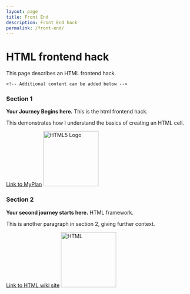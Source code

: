 ```yaml
---
layout: page
title: Front End
description: Front End hack
permalink: /front-end/
---
```



<html lang="en">
<head>
    <meta charset="UTF-8">
    <meta name="viewport" content="width=device-width, initial-scale=1.0">
    <title>HTML Frontend Hack</title>
    <meta name="description" content="Html front end hack">
</head>
<body>
    <!-- The content of your page goes here -->
    <h1>HTML frontend hack</h1>
    <p>This page describes an HTML frontend hack.</p>

    <!-- Additional content can be added below -->
</body>
</html>

<div>
    <!-- Section 1 -->
    <h3>Section 1</h3>
    <p><strong>Your Journey Begins here.</strong> This is the html frontend hack.</p>
    <p>This demonstrates how I understand the basics of creating an HTML cell.</p>
    <a href="https://launchpad.classlink.com/" target="_Myplan">Link to MyPlan</a>
    <img src="https://upload.wikimedia.org/wikipedia/commons/6/61/HTML5_logo_and_wordmark.svg" alt="HTML5 Logo" width="150" height="150">
</div>

<div>
    <!-- Section 2 -->
    <h3>Section 2</h3>
    <p><strong>Your second journey starts here.</strong> HTML framework.</p>
    <p>This is another paragraph in section 2, giving further context.</p>
    <a href="https://en.wikipedia.org/wiki/HTML" target="_Wikipedia">Link to HTML wiki site</a>
    <img src="https://www.freecodecamp.org/news/content/images/2024/05/cover-img.jpg" alt="HTML" width="150" height="150">
</div>
